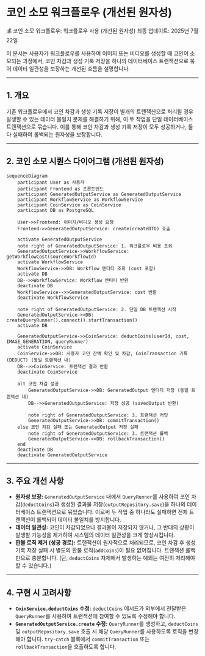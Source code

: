 # 코인 소모 워크플로우 (개선된 원자성)

💰 코인 소모 워크플로우: 워크플로우 사용 (개선된 원자성)
최종 업데이트: 2025년 7월 22일

이 문서는 사용자가 워크플로우를 사용하여 이미지 또는 비디오를 생성할 때 코인이 소모되는 과정에서, 코인 차감과 생성 기록 저장을 하나의 데이터베이스 트랜잭션으로 묶어 데이터 일관성을 보장하는 개선된 흐름을 설명합니다.

---

## 1. 개요

기존 워크플로우에서 코인 차감과 생성 기록 저장이 별개의 트랜잭션으로 처리될 경우 발생할 수 있는 데이터 불일치 문제를 해결하기 위해, 이 두 작업을 단일 데이터베이스 트랜잭션으로 묶습니다. 이를 통해 코인 차감과 생성 기록 저장이 모두 성공하거나, 둘 다 실패하여 롤백되는 원자성을 보장합니다.

---

## 2. 코인 소모 시퀀스 다이어그램 (개선된 원자성)

```mermaid
sequenceDiagram
    participant User as 사용자
    participant Frontend as 프론트엔드
    participant GeneratedOutputService as GeneratedOutputService
    participant WorkflowService as WorkflowService
    participant CoinService as CoinService
    participant DB as PostgreSQL

    User->>Frontend: 이미지/비디오 생성 요청
    Frontend->>GeneratedOutputService: create(createDTO) 호출
    
    activate GeneratedOutputService
    note right of GeneratedOutputService: 1. 워크플로우 비용 조회
    GeneratedOutputService->>WorkflowService: getWorkflowCost(sourceWorkflowId)
    activate WorkflowService
    WorkflowService->>DB: Workflow 엔티티 조회 (cost 포함)
    activate DB
    DB-->>WorkflowService: Workflow 엔티티 반환
    deactivate DB
    WorkflowService-->>GeneratedOutputService: cost 반환
    deactivate WorkflowService

    note right of GeneratedOutputService: 2. 단일 DB 트랜잭션 시작
    GeneratedOutputService->>DB: createQueryRunner().connect().startTransaction()
    activate DB

    GeneratedOutputService->>CoinService: deductCoins(userId, cost, IMAGE_GENERATION, queryRunner)
    activate CoinService
    CoinService->>DB: 사용자 코인 잔액 확인 및 차감, CoinTransaction 기록 (DEDUCT) (동일 트랜잭션 내)
    DB-->>CoinService: 트랜잭션 결과 반환
    deactivate CoinService

    alt 코인 차감 성공
        GeneratedOutputService->>DB: GeneratedOutput 엔티티 저장 (동일 트랜잭션 내)
        DB-->>GeneratedOutputService: 저장 성공 (savedOutput 반환)
        
        note right of GeneratedOutputService: 3. 트랜잭션 커밋
        GeneratedOutputService->>DB: commitTransaction()
    else 코인 차감 실패 또는 GeneratedOutput 저장 실패
        note right of GeneratedOutputService: 3. 트랜잭션 롤백
        GeneratedOutputService->>DB: rollbackTransaction()
    end
    deactivate DB
    deactivate GeneratedOutputService
```

---

## 3. 주요 개선 사항

*   **원자성 보장:** `GeneratedOutputService` 내에서 `QueryRunner`를 사용하여 코인 차감(`deductCoins`)과 생성된 결과물 저장(`outputRepository.save`)을 하나의 데이터베이스 트랜잭션으로 묶었습니다. 이로써 두 작업 중 하나라도 실패하면 전체 트랜잭션이 롤백되어 데이터 불일치를 방지합니다.
*   **데이터 일관성:** 코인이 차감되었으나 결과물이 저장되지 않거나, 그 반대의 상황이 발생할 가능성을 제거하여 시스템의 데이터 일관성을 크게 향상시킵니다.
*   **환불 로직 제거 (성공 경로):** 트랜잭션이 원자적으로 처리되므로, 코인 차감 후 생성 기록 저장 실패 시 별도의 환불 로직(`addCoins`)이 필요 없어집니다. 트랜잭션 롤백만으로 충분합니다. (단, `deductCoins` 자체에서 발생하는 예외는 여전히 처리해야 할 수 있습니다.)

---

## 4. 구현 시 고려사항

*   **`CoinService.deductCoins` 수정:** `deductCoins` 메서드가 외부에서 전달받은 `QueryRunner`를 사용하여 트랜잭션에 참여할 수 있도록 수정해야 합니다.
*   **`GeneratedOutputService.create` 수정:** `QueryRunner`를 생성하고, `deductCoins` 및 `outputRepository.save` 호출 시 해당 `QueryRunner`를 사용하도록 로직을 변경해야 합니다. `try-catch` 블록에서 `commitTransaction` 또는 `rollbackTransaction`을 호출하도록 합니다.